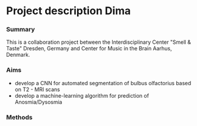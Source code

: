 


# Project description Dima

### Summary
 This is a collaboration project between  the Interdisciplinary Center "Smell & Taste" Dresden, Germany and Center for Music in the Brain Aarhus, Denmark.


### Aims

 - develop a CNN for automated segmentation of bulbus olfactorius based on T2 - MRI scans
 - develop a machine-learning algorithm for prediction of Anosmia/Dysosmia 

 


### Methods  
<!--stackedit_data:
eyJoaXN0b3J5IjpbNDY1NjgwNDcyLC0xNzY5MzIxMDgsLTcxND
YxOTc1Ml19
-->